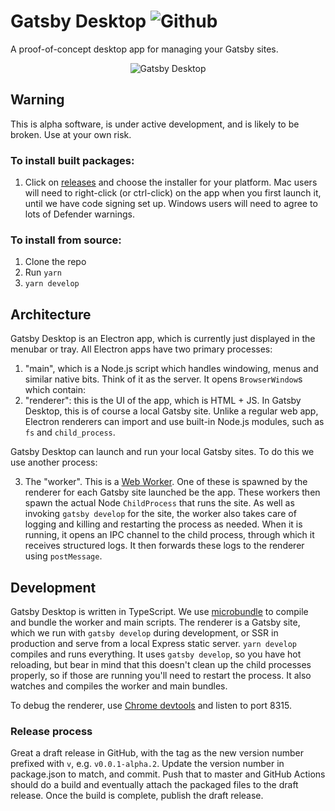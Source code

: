 # Gatsby Desktop ![Github](https://img.shields.io/github/license/gatsbyjs/desktop?logo=Gatsby)

A proof-of-concept desktop app for managing your Gatsby sites.

<p align="center">
<img alt="Gatsby Desktop" src="assets/screenshot.png" />
</p>

## Warning

This is alpha software, is under active development, and is likely to be broken. Use at your own risk.

### To install built packages:

1. Click on [releases](https://github.com/gatsbyjs/desktop/releases) and choose the installer for your platform. Mac users will need to right-click (or ctrl-click) on the app when you first launch it, until we have code signing set up. Windows users will need to agree to lots of Defender warnings.

### To install from source:

1. Clone the repo
2. Run `yarn`
3. `yarn develop`

## Architecture

Gatsby Desktop is an Electron app, which is currently just displayed in the menubar or tray. All Electron apps have two primary processes:

1. "main", which is a Node.js script which handles windowing, menus and similar native bits. Think of it as the server. It opens `BrowserWindow`s which contain:
2. "renderer": this is the UI of the app, which is HTML + JS. In Gatsby Desktop, this is of course a local Gatsby site. Unlike a regular web app, Electron renderers can import and use built-in Node.js modules, such as `fs` and `child_process`.

Gatsby Desktop can launch and run your local Gatsby sites. To do this we use another process:

3. The "worker". This is a [Web Worker](https://developer.mozilla.org/en-US/docs/Web/API/Web_Workers_API/Using_web_workers). One of these is spawned by the renderer for each Gatsby site launched be the app. These workers then spawn the actual Node `ChildProcess` that runs the site. As well as invoking `gatsby develop` for the site, the worker also takes care of logging and killing and restarting the process as needed. When it is running, it opens an IPC channel to the child process, through which it receives structured logs. It then forwards these logs to the renderer using `postMessage`.

## Development

Gatsby Desktop is written in TypeScript. We use [microbundle](https://github.com/developit/microbundle) to compile and bundle the worker and main scripts. The renderer is a Gatsby site, which we run with `gatsby develop` during development, or SSR in production and serve from a local Express static server. `yarn develop` compiles and runs everything. It uses `gatsby develop`, so you have hot reloading, but bear in mind that this doesn't clean up the child processes properly, so if those are running you'll need to restart the process. It also watches and compiles the worker and main bundles.

To debug the renderer, use [Chrome devtools](chrome://inspect/#devices) and listen to port 8315.

### Release process

Great a draft release in GitHub, with the tag as the new version number prefixed with `v`, e.g. `v0.0.1-alpha.2`. Update the version number in package.json to match, and commit. Push that to master and GitHub Actions should do a build and eventually attach the packaged files to the draft release. Once the build is complete, publish the draft release.
